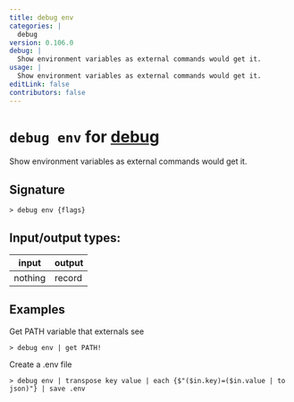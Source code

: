 ```yaml
---
title: debug env
categories: |
  debug
version: 0.106.0
debug: |
  Show environment variables as external commands would get it.
usage: |
  Show environment variables as external commands would get it.
editLink: false
contributors: false
---
```

<!-- This file is automatically generated. Please edit the command in https://github.com/nushell/nushell instead. -->

# `debug env` for [debug](/commands/categories/debug.md)

<div class='command-title'>Show environment variables as external commands would get it.</div>

## Signature

```> debug env {flags} ```


## Input/output types:

| input   | output |
| ------- | ------ |
| nothing | record |
## Examples

Get PATH variable that externals see
```nu
> debug env | get PATH!

```

Create a .env file
```nu
> debug env | transpose key value | each {$"($in.key)=($in.value | to json)"} | save .env

```
